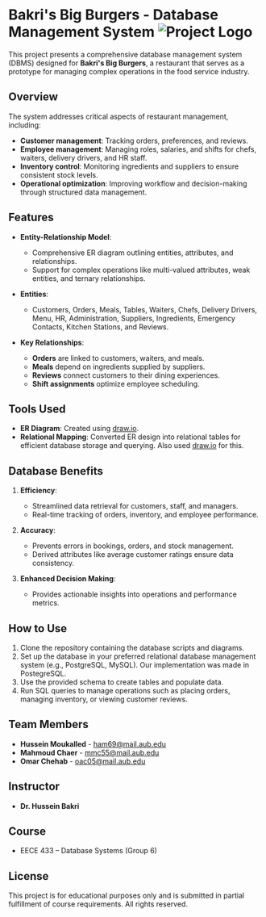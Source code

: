 
# Bakri's Big Burgers - Database Management System ![Project Logo](logo_bbb.png)


This project presents a comprehensive database management system (DBMS) designed for **Bakri's Big Burgers**, a restaurant that serves as a prototype for managing complex operations in the food service industry.

## Overview

The system addresses critical aspects of restaurant management, including:

- **Customer management**: Tracking orders, preferences, and reviews.
- **Employee management**: Managing roles, salaries, and shifts for chefs, waiters, delivery drivers, and HR staff.
- **Inventory control**: Monitoring ingredients and suppliers to ensure consistent stock levels.
- **Operational optimization**: Improving workflow and decision-making through structured data management.

## Features

- **Entity-Relationship Model**:
  - Comprehensive ER diagram outlining entities, attributes, and relationships.
  - Support for complex operations like multi-valued attributes, weak entities, and ternary relationships.

- **Entities**:
  - Customers, Orders, Meals, Tables, Waiters, Chefs, Delivery Drivers, Menu, HR, Administration, Suppliers, Ingredients, Emergency Contacts, Kitchen Stations, and Reviews.

- **Key Relationships**:
  - **Orders** are linked to customers, waiters, and meals.
  - **Meals** depend on ingredients supplied by suppliers.
  - **Reviews** connect customers to their dining experiences.
  - **Shift assignments** optimize employee scheduling.

## Tools Used

- **ER Diagram**: Created using [draw.io](https://draw.io).
- **Relational Mapping**: Converted ER design into relational tables for efficient database storage and querying. Also used [draw.io](https://draw.io) for this.

## Database Benefits

1. **Efficiency**:
   - Streamlined data retrieval for customers, staff, and managers.
   - Real-time tracking of orders, inventory, and employee performance.

2. **Accuracy**:
   - Prevents errors in bookings, orders, and stock management.
   - Derived attributes like average customer ratings ensure data consistency.

3. **Enhanced Decision Making**:
   - Provides actionable insights into operations and performance metrics.

## How to Use

1. Clone the repository containing the database scripts and diagrams.
2. Set up the database in your preferred relational database management system (e.g., PostgreSQL, MySQL). Our implementation was made in PostegreSQL.
3. Use the provided schema to create tables and populate data.
4. Run SQL queries to manage operations such as placing orders, managing inventory, or viewing customer reviews.

## Team Members

- **Hussein Moukalled** - [ham69@mail.aub.edu](mailto:ham69@mail.aub.edu)
- **Mahmoud Chaer** - [mmc55@mail.aub.edu](mailto:mmc55@mail.aub.edu)
- **Omar Chehab** - [oac05@mail.aub.edu](mailto:oac05@mail.aub.edu)

## Instructor

- **Dr. Hussein Bakri**

## Course

- EECE 433 – Database Systems (Group 6)

## License

This project is for educational purposes only and is submitted in partial fulfillment of course requirements. All rights reserved.
